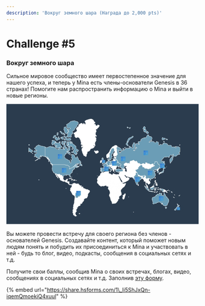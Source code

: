 ```yaml
---
description: 'Вокруг земного шара (Награда до 2,000 pts)'
---
```


# Challenge \#5

### Вокруг земного шара

Сильное мировое сообщество имеет первостепенное значение для нашего успеха, и теперь у Mina есть члены-основатели Genesis в 36 странах! Помогите нам распространить информацию о Mina и выйти в новые регионы.

![](../.gitbook/assets/0db9e91b63c3cd545c5d6dfcffefc354bd52416f.jpeg)

Вы можете провести встречу для своего региона без членов - основателей Genesis. Создавайте контент, который поможет новым людям понять и побудить их присоединиться к Mina и участвовать в ней - будь то блог, видео, подкасты, сообщения в социальных сетях и т.д.

Получите свои баллы, сообщив Mina о своих встречах, блогах, видео, сообщениях в социальных сетях и т.д. Заполнив [эту форму](https://share.hsforms.com/1_li5ShJxQn-iqemQmoekiQ4xuul).

{% embed url="https://share.hsforms.com/1\_li5ShJxQn-iqemQmoekiQ4xuul" %}

